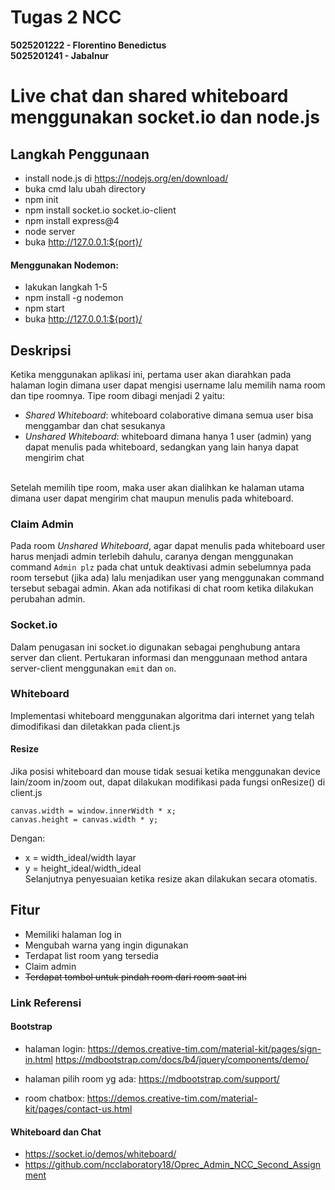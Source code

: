 # Tugas 2 NCC
**5025201222 - Florentino Benedictus**<br>
**5025201241 - Jabalnur**

# Live chat dan shared whiteboard menggunakan socket.io dan node.js

## Langkah Penggunaan
* install node.js di https://nodejs.org/en/download/
* buka cmd lalu ubah directory
* npm init
* npm install socket.io socket.io-client
* npm install express@4
* node server
* buka http://127.0.0.1:${port}/
#### Menggunakan Nodemon:
* lakukan langkah 1-5
* npm install -g nodemon
* npm start
* buka http://127.0.0.1:${port}/

## Deskripsi
Ketika menggunakan aplikasi ini, pertama user akan diarahkan pada halaman login dimana user dapat mengisi username lalu memilih nama room dan tipe roomnya. Tipe room dibagi menjadi 2 yaitu:<br>
- *Shared Whiteboard*: whiteboard colaborative dimana semua user bisa menggambar dan chat sesukanya
- *Unshared Whiteboard*: whiteboard dimana hanya 1 user (admin) yang dapat menulis pada whiteboard, sedangkan yang lain hanya dapat mengirim chat<br><br>

Setelah memilih tipe room, maka user akan dialihkan ke halaman utama dimana user dapat mengirim chat maupun menulis pada whiteboard.

### Claim Admin
Pada room *Unshared Whiteboard*, agar dapat menulis pada whiteboard user harus menjadi admin terlebih dahulu, caranya dengan menggunakan command `Admin plz` pada chat untuk deaktivasi admin sebelumnya pada room tersebut (jika ada) lalu menjadikan user yang menggunakan command tersebut sebagai admin. Akan ada notifikasi di chat room ketika dilakukan perubahan admin.

### Socket.io
Dalam penugasan ini socket.io digunakan sebagai penghubung antara server dan client. Pertukaran informasi dan menggunaan method antara server-client menggunakan `emit` dan `on`. 

### Whiteboard
Implementasi whiteboard menggunakan algoritma dari internet yang telah dimodifikasi dan diletakkan pada client.js

#### Resize
Jika posisi whiteboard dan mouse tidak sesuai ketika menggunakan device lain/zoom in/zoom out, dapat dilakukan modifikasi pada fungsi onResize() di client.js
```
canvas.width = window.innerWidth * x;
canvas.height = canvas.width * y;
```
Dengan:
* x = width_ideal/width layar
* y = height_ideal/width_ideal<br>
Selanjutnya penyesuaian ketika resize akan dilakukan secara otomatis.

## Fitur
* Memiliki halaman log in
* Mengubah warna yang ingin digunakan
* Terdapat list room yang tersedia
* Claim admin
* ~~Terdapat tombol untuk pindah room dari room saat ini~~

### Link Referensi
#### Bootstrap
* halaman login:
https://demos.creative-tim.com/material-kit/pages/sign-in.html
https://mdbootstrap.com/docs/b4/jquery/components/demo/

* halaman pilih room yg ada:
https://mdbootstrap.com/support/

* room chatbox:
https://demos.creative-tim.com/material-kit/pages/contact-us.html
#### Whiteboard dan Chat
- https://socket.io/demos/whiteboard/
- https://github.com/ncclaboratory18/Oprec_Admin_NCC_Second_Assignment
